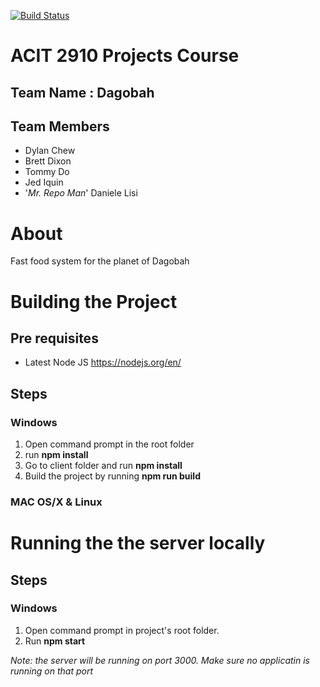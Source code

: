 [![Build Status](https://travis-ci.org/dagobahtech/acit2910.svg?branch=develop)](https://travis-ci.org/dagobahtech/acit2910)

# ACIT 2910 Projects Course

## Team Name : Dagobah

## Team Members

* Dylan Chew
* Brett Dixon
* Tommy Do
* Jed Iquin
* '_Mr. Repo Man_' Daniele Lisi

# About

Fast food system for the planet of Dagobah

# Building the Project

## Pre requisites

* Latest Node JS <https://nodejs.org/en/>

## Steps

### Windows
1. Open command prompt in the root folder
2. run __npm install__
3. Go to client folder and run __npm install__
4. Build the project by running __npm run build__

### MAC OS/X & Linux

# Running the the server locally

## Steps

### Windows

1. Open command prompt in project's root folder.
2. Run __npm start__

*Note: the server will be running on port 3000. Make sure no applicatin is running on that port*

